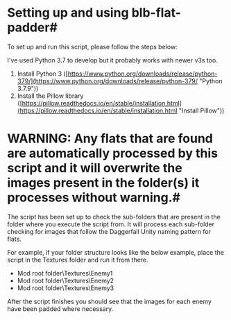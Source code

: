 # Setting up and using blb-flat-padder#

To set up and run this script, please follow the steps below:

I've used Python 3.7 to develop but it probably works with newer v3s too. 

1. Install Python 3 ([https://www.python.org/downloads/release/python-379/](https://www.python.org/downloads/release/python-379/ "Python 3.7.9"))
2. Install the Pillow library ([https://pillow.readthedocs.io/en/stable/installation.html](https://pillow.readthedocs.io/en/stable/installation.html "Install Pillow"))

# WARNING: Any flats that are found are automatically processed by this script and it will overwrite the images present in the folder(s) it processes without warning.#

The script has been set up to check the sub-folders that are present in the folder where you execute the script from. It will process each sub-folder checking for images that follow the Daggerfall Unity naming pattern for flats. 

For example, if your folder structure looks like the below example, place the script in the Textures folder and run it from there. 

- Mod root folder\Textures\Enemy1
- Mod root folder\Textures\Enemy2
- Mod root folder\Textures\Enemy3  

After the script finishes you should see that the images for each enemy have been padded where necessary.
